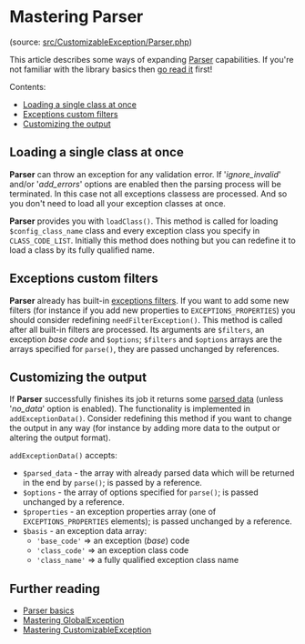 # Mastering Parser

(source: [src/CustomizableException/Parser.php](../../../../src/CustomizableException/Parser.php))

This article describes some ways of expanding [Parser](../dummies/parser.md) capabilities. If you're not familiar with
the library basics then [go read it](../dummies/about.md) first!

Contents:
- [Loading a single class at once](#loading-a-single-class-at-once)
- [Exceptions custom filters](#exceptions-custom-filters)
- [Customizing the output](#customizing-the-output)

## Loading a single class at once

**Parser** can throw an exception for any validation error. If '_ignore_invalid_' and/or '_add_errors_' options are
enabled then the parsing process will be terminated. In this case not all exceptions classess are processed. And so you
don't need to load all your exception classes at once.

**Parser** provides you with `loadClass()`. This method is called for loading `$config_class_name` class and every
exception class you specify in `CLASS_CODE_LIST`. Initially this method does nothing but you can redefine it to load
a class by its fully qualified name.

## Exceptions custom filters

**Parser** already has built-in [exceptions filters](../dummies/parser.md#filtering-exceptions). If you want to add
some new filters (for instance if you add new properties to `EXCEPTIONS_PROPERTIES`) you should consider redefining
`needFilterException()`. This method is called after all built-in filters are processed. Its arguments are `$filters`,
an exception _base code_ and `$options`; `$filters` and `$options` arrays are the arrays specified for `parse()`,
they are passed unchanged by references.

## Customizing the output

If **Parser** successfully finishes its job it returns some [parsed data](../dummies/parser.md#data-returned) (unless
'_no_data_' option is enabled). The functionality is implemented in `addExceptionData()`. Consider redefining this
method if you want to change the output in any way (for instance by adding more data to the output or altering the
output format).

`addExceptionData()` accepts:
- `$parsed_data` - the array with already parsed data which will be returned in the end by `parse()`;
is passed by a reference.
- `$options` - the array of options specified for `parse()`; is passed unchanged by a reference.
- `$properties` - an exception properties array (one of `EXCEPTIONS_PROPERTIES` elements); is passed unchanged by a
reference.
- `$basis` - an exception data array:
    - `'base_code'` => an exception (_base_) code
    - `'class_code'` => an exception class code
    - `'class_name'` => a fully qualified exception class name

## Further reading

- [Parser basics](../dummies/customizable-exception.md)
- [Mastering GlobalException](global-exception.md)
- [Mastering CustomizableException](customizable-exception.md)
